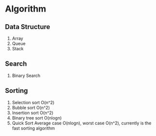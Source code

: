 # Algorithm
## Data Structure

1. Array
2. Queue
3. Stack
   

## Search

1. Binary Search


## Sorting

1. Selection sort
    O(n^2)
2. Bubble sort
    O(n^2)
3. Insertion sort
    O(n^2)
4. Binary tree sort
   O(nlogn)
5. Quick Sort
   Average case O(nlogn), worst case O(n^2), currently is the fast sorting algorithm
